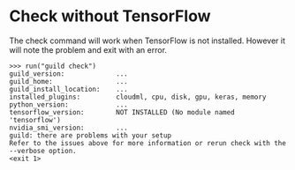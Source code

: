 # Check without TensorFlow

The check command will work when TensorFlow is not installed. However
it will note the problem and exit with an error.

    >>> run("guild check")
    guild_version:             ...
    guild_home:                ...
    guild_install_location:    ...
    installed_plugins:         cloudml, cpu, disk, gpu, keras, memory
    python_version:            ...
    tensorflow_version:        NOT INSTALLED (No module named 'tensorflow')
    nvidia_smi_version:        ...
    guild: there are problems with your setup
    Refer to the issues above for more information or rerun check with the --verbose option.
    <exit 1>
